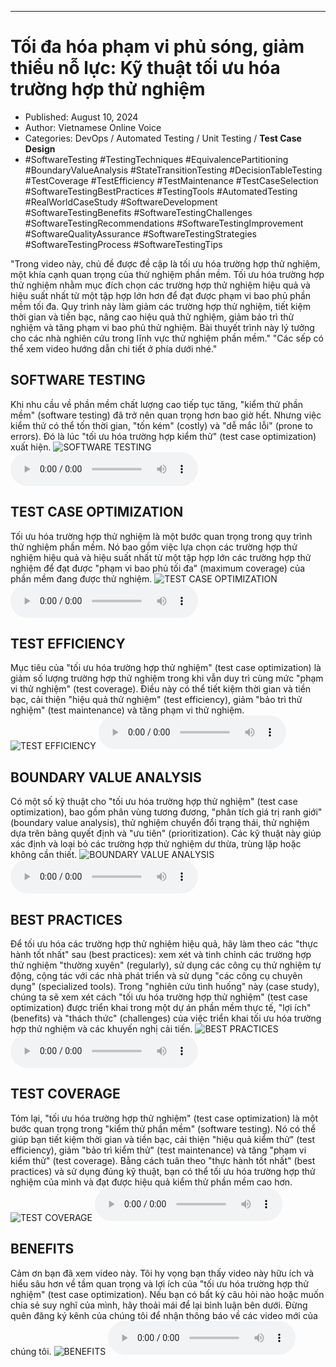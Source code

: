 
---

# Tối đa hóa phạm vi phủ sóng, giảm thiểu nỗ lực: Kỹ thuật tối ưu hóa trường hợp thử nghiệm

- Published: August 10, 2024
- Author: Vietnamese Online Voice
- Categories: DevOps / Automated Testing / Unit Testing / **Test Case Design**
- #SoftwareTesting #TestingTechniques #EquivalencePartitioning #BoundaryValueAnalysis #StateTransitionTesting #DecisionTableTesting #TestCoverage #TestEfficiency #TestMaintenance #TestCaseSelection #SoftwareTestingBestPractices #TestingTools #AutomatedTesting #RealWorldCaseStudy #SoftwareDevelopment #SoftwareTestingBenefits #SoftwareTestingChallenges #SoftwareTestingRecommendations #SoftwareTestingImprovement #SoftwareQualityAssurance #SoftwareTestingStrategies #SoftwareTestingProcess #SoftwareTestingTips

"Trong video này, chủ đề được đề cập là tối ưu hóa trường hợp thử nghiệm, một khía cạnh quan trọng của thử nghiệm phần mềm. Tối ưu hóa trường hợp thử nghiệm nhằm mục đích chọn các trường hợp thử nghiệm hiệu quả và hiệu suất nhất từ ​​một tập hợp lớn hơn để đạt được phạm vi bao phủ phần mềm tối đa. Quy trình này làm giảm các trường hợp thử nghiệm, tiết kiệm thời gian và tiền bạc, nâng cao hiệu quả thử nghiệm, giảm bảo trì thử nghiệm và tăng phạm vi bao phủ thử nghiệm. Bài thuyết trình này lý tưởng cho các nhà nghiên cứu trong lĩnh vực thử nghiệm phần mềm." "Các sếp có thể xem video hướng dẫn chi tiết ở phía dưới nhé."


## SOFTWARE TESTING

Khi nhu cầu về phần mềm chất lượng cao tiếp tục tăng, "kiểm thử phần mềm" (software testing) đã trở nên quan trọng hơn bao giờ hết. Nhưng việc kiểm thử có thể tốn thời gian, "tốn kém" (costly) và "dễ mắc lỗi" (prone to errors). Đó là lúc "tối ưu hóa trường hợp kiểm thử" (test case optimization) xuất hiện.
![SOFTWARE TESTING](https://http-archiver-apis-production-80.schnworks.com/storage/images/transitions/2024-08-10/transition-17634076494-Montserrat-Bold-9C27B0.jpg)
<audio controls>
    <source src="https://http-archiver-apis-production-80.schnworks.com/storage/storage/audio/file-8161279062.mp3" type="audio/mpeg">
</audio>



## TEST CASE OPTIMIZATION

Tối ưu hóa trường hợp thử nghiệm là một bước quan trọng trong quy trình thử nghiệm phần mềm. Nó bao gồm việc lựa chọn các trường hợp thử nghiệm hiệu quả và hiệu suất nhất từ ​​một tập hợp lớn các trường hợp thử nghiệm để đạt được "phạm vi bao phủ tối đa" (maximum coverage) của phần mềm đang được thử nghiệm.
![TEST CASE OPTIMIZATION](https://http-archiver-apis-production-80.schnworks.com/storage/images/transitions/2024-08-10/transition-33615591271-Montserrat-Thin-4A148C.jpg)
<audio controls>
    <source src="https://http-archiver-apis-production-80.schnworks.com/storage/storage/audio/file-7942059984.mp3" type="audio/mpeg">
</audio>



## TEST EFFICIENCY

Mục tiêu của "tối ưu hóa trường hợp thử nghiệm" (test case optimization) là giảm số lượng trường hợp thử nghiệm trong khi vẫn duy trì cùng mức "phạm vi thử nghiệm" (test coverage). Điều này có thể tiết kiệm thời gian và tiền bạc, cải thiện "hiệu quả thử nghiệm" (test efficiency), giảm "bảo trì thử nghiệm" (test maintenance) và tăng phạm vi thử nghiệm.
![TEST EFFICIENCY](https://http-archiver-apis-production-80.schnworks.com/storage/images/transitions/2024-08-10/transition-4321921996-Montserrat-Regular-673AB7.jpg)
<audio controls>
    <source src="https://http-archiver-apis-production-80.schnworks.com/storage/storage/audio/file-27523964322.mp3" type="audio/mpeg">
</audio>



## BOUNDARY VALUE ANALYSIS

Có một số kỹ thuật cho "tối ưu hóa trường hợp thử nghiệm" (test case optimization), bao gồm phân vùng tương đương, "phân tích giá trị ranh giới" (boundary value analysis), thử nghiệm chuyển đổi trạng thái, thử nghiệm dựa trên bảng quyết định và "ưu tiên" (prioritization). Các kỹ thuật này giúp xác định và loại bỏ các trường hợp thử nghiệm dư thừa, trùng lặp hoặc không cần thiết.
![BOUNDARY VALUE ANALYSIS](https://http-archiver-apis-production-80.schnworks.com/storage/images/transitions/2024-08-10/transition-8412577772-Montserrat-Bold-303F9F.jpg)
<audio controls>
    <source src="https://http-archiver-apis-production-80.schnworks.com/storage/storage/audio/file-7874977723.mp3" type="audio/mpeg">
</audio>



## BEST PRACTICES

Để tối ưu hóa các trường hợp thử nghiệm hiệu quả, hãy làm theo các "thực hành tốt nhất" sau (best practices): xem xét và tinh chỉnh các trường hợp thử nghiệm "thường xuyên" (regularly), sử dụng các công cụ thử nghiệm tự động, cộng tác với các nhà phát triển và sử dụng "các công cụ chuyên dụng" (specialized tools). Trong "nghiên cứu tình huống" này (case study), chúng ta sẽ xem xét cách "tối ưu hóa trường hợp thử nghiệm" (test case optimization) được triển khai trong một dự án phần mềm thực tế, "lợi ích" (benefits) và "thách thức" (challenges) của việc triển khai tối ưu hóa trường hợp thử nghiệm và các khuyến nghị cải tiến.
![BEST PRACTICES](https://http-archiver-apis-production-80.schnworks.com/storage/images/transitions/2024-08-10/transition-6348029900-Montserrat-ExtraBold-880E4F.jpg)
<audio controls>
    <source src="https://http-archiver-apis-production-80.schnworks.com/storage/storage/audio/file-12399972243.mp3" type="audio/mpeg">
</audio>



## TEST COVERAGE

Tóm lại, "tối ưu hóa trường hợp thử nghiệm" (test case optimization) là một bước quan trọng trong "kiểm thử phần mềm" (software testing). Nó có thể giúp bạn tiết kiệm thời gian và tiền bạc, cải thiện "hiệu quả kiểm thử" (test efficiency), giảm "bảo trì kiểm thử" (test maintenance) và tăng "phạm vi kiểm thử" (test coverage). Bằng cách tuân theo "thực hành tốt nhất" (best practices) và sử dụng đúng kỹ thuật, bạn có thể tối ưu hóa trường hợp thử nghiệm của mình và đạt được hiệu quả kiểm thử phần mềm cao hơn.
![TEST COVERAGE](https://http-archiver-apis-production-80.schnworks.com/storage/images/transitions/2024-08-10/transition--2742650133-Montserrat-ExtraBold-283593.jpg)
<audio controls>
    <source src="https://http-archiver-apis-production-80.schnworks.com/storage/storage/audio/file-55512488004.mp3" type="audio/mpeg">
</audio>



## BENEFITS

Cảm ơn bạn đã xem video này. Tôi hy vọng bạn thấy video này hữu ích và hiểu sâu hơn về tầm quan trọng và lợi ích của "tối ưu hóa trường hợp thử nghiệm" (test case optimization). Nếu bạn có bất kỳ câu hỏi nào hoặc muốn chia sẻ suy nghĩ của mình, hãy thoải mái để lại bình luận bên dưới. Đừng quên đăng ký kênh của chúng tôi để nhận thông báo về các video mới của chúng tôi.
![BENEFITS](https://http-archiver-apis-production-80.schnworks.com/storage/images/transitions/2024-08-10/transition-18944394611-Montserrat-Black-004895.jpg)
<audio controls>
    <source src="https://http-archiver-apis-production-80.schnworks.com/storage/storage/audio/file-28456642684.mp3" type="audio/mpeg">
</audio>

